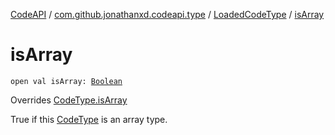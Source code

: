 [CodeAPI](../../index.md) / [com.github.jonathanxd.codeapi.type](../index.md) / [LoadedCodeType](index.md) / [isArray](.)

# isArray

`open val isArray: `[`Boolean`](https://kotlinlang.org/api/latest/jvm/stdlib/kotlin/-boolean/index.html)

Overrides [CodeType.isArray](../-code-type/is-array.md)

True if this [CodeType](../-code-type/index.md) is an array type.


